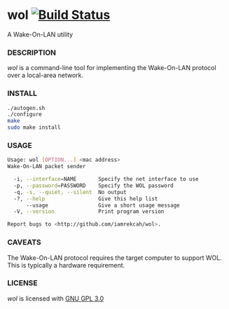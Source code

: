 # wol [![Build Status](https://travis-ci.org/iamrekcah/wol.svg?branch=master)](https://travis-ci.org/iamrekcah/wol)


A Wake-On-LAN utility

### DESCRIPTION

_wol_ is a command-line tool for implementing the Wake-On-LAN protocol over a local-area network.

### INSTALL

```bash
./autogen.sh
./configure
make
sudo make install
```

### USAGE

```bash
Usage: wol [OPTION...] <mac address>
Wake-On-LAN packet sender

  -i, --interface=NAME       Specify the net interface to use
  -p, --password=PASSWORD    Specify the WOL password
  -q, -s, --quiet, --silent  No output
  -?, --help                 Give this help list
      --usage                Give a short usage message
  -V, --version              Print program version

Report bugs to <http://github.com/iamrekcah/wol>.
```

### CAVEATS

The Wake-On-LAN protocol requires the target computer to support WOL. This is typically a hardware requirement.

### LICENSE

_wol_ is licensed with [GNU GPL 3.0][1]

[1]:http://www.gnu.org/licenses/gpl-3.0.txt
